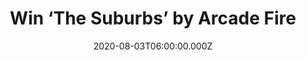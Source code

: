 ---
campaign-uuid: "c-89e201a7-e88f-4318-9bce-75b8f5528888"
type: "Competition"
category: "Music"
date: "2020-08-03T06:00:00.000Z"
end-date: "2020-09-03T23:59:00.000Z"
disable-form: false
is_promoted: false
has_entry_page: true
title: "Win ‘The Suburbs’ by Arcade Fire"
competition-description: "<p>Arcade Fire is back! We are giving away the third studio\
  \ album by the critically-acclaimed Canadian indie rock band Arcade Fire ‘The Suburbs’\
  . The album debuted at #1 in the UK Albums Chart and features the single 'We Used\
  \ to Wait’.</p>\n<p>Click below for a chance to win.</p>\n"
hero-header: "Win ‘The Suburbs’ by Arcade Fire"
terms-confirmation: "N/A"
banner-img: "https://assets.expresslyapp.com/asset-f89e9bbf-0c71-4c5b-a054-5373927e15ba.jpg"
logo-left-href: "aaa.nme.com"
logo-left-image: "https://assets.expresslyapp.com/asset-c687cf9b-7951-4fd3-a27e-8573d3f3c1f8.jpg"
logo-left-title: "NME AAA"
bg-image-hero: "https://assets.expresslyapp.com/asset-734325c4-3b1e-4e97-b602-abd954dbf4a4.jpg"
bg-image-first: "https://assets.expresslyapp.com/asset-db6b3739-9564-4781-a52b-dd9a819a3232.jpg"
section1-content: "<p>An album which becomes part of your daily routine. Yes, we are\
  \ talking about Arcade Fire third studio album ‘The Suburbs’, an absolutely must\
  \ for an Arcade Fire fan. The album debuted at #1 in the UK Albums Chart and features\
  \ the single 'We Used to Wait’.</p>\n<p>’Ready To Start’ ‘Month Of May’, ‘Rococo’\
  \ are some of the amazing songs you could find in their brand new record. Click\
  \ below for a chance to win and get ready to explore a whole new Arcade Fire experience\
  \ now.</p>\n"
entry-title: "Win ‘The Suburbs’ by Arcade Fire"
entry-content: "<p>Enter the draw to win ‘The Suburbs’ by Arcade Fire by completing\
  \ the form below before 23:59 on the 3rd of September 2020.</p>\n"
has-winner: false
prize-description: "‘The Suburbs’ by Arcade Fire"
special-conditions: "Multiple entries are allowed up to one every day.\r\n\r\nThis\
  \ competition is also available on: https://club.expressly.io/competitions/arcade-fire-the-suburbs"
country-restrictions:
- "GB"
---